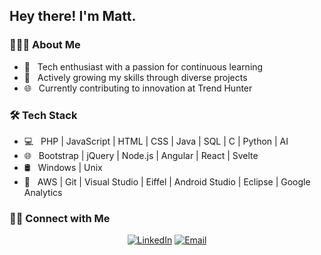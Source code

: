 <h2> Hey there! I'm Matt.</h2>

<h3> 👨🏻‍💻 About Me </h3>

- 💼 &nbsp; Tech enthusiast with a passion for continuous learning
- 🚀 &nbsp; Actively growing my skills through diverse projects
- 🌐 &nbsp; Currently contributing to innovation at Trend Hunter

<h3>🛠 Tech Stack</h3>

- 💻 &nbsp; PHP | JavaScript | HTML | CSS | Java | SQL | C | Python | AI
- 🌐 &nbsp; Bootstrap | jQuery | Node.js | Angular | React | Svelte
- 🛢 &nbsp; Windows | Unix 
- 🔧 &nbsp; AWS | Git | Visual Studio | Eiffel | Android Studio | Eclipse | Google Analytics 

<h3> 🤝🏻 Connect with Me </h3>

<p align="center">
<a href="https://www.linkedin.com/in/matthew-gardiner-046115119/"><img alt="LinkedIn" src="https://img.shields.io/badge/LinkedIn-Matt%20Gardiner-blue?style=flat-square&logo=linkedin"></a>
<a href="mailto:mgardiner1598@gmail.com"><img alt="Email" src="https://img.shields.io/badge/Email-mgardiner1598@gmail.com-blue?style=flat-square&logo=gmail"></a>
</p>


